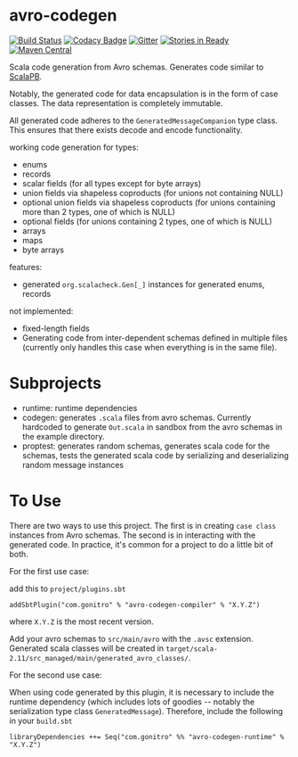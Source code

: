avro-codegen
============
[![Build Status](https://travis-ci.org/malcolmgreaves/avro-codegen.svg?branch=master)](https://travis-ci.org/malcolmgreaves/avro-codegen) [![Codacy Badge](https://api.codacy.com/project/badge/Grade/fe5fab0140fc4a05ad5bcef6972b0409)](https://www.codacy.com/app/greavesmalcolm/avro-codegen?utm_source=github.com&amp;utm_medium=referral&amp;utm_content=malcolmgreaves/avro-codegen&amp;utm_campaign=Badge_Grade) [![Gitter](https://badges.gitter.im/malcolmgreaves/avro-codegen.svg)](https://gitter.im/malcolmgreaves/avro-codegen?utm_source=badge&utm_medium=badge&utm_campaign=pr-badge) [![Stories in Ready](https://badge.waffle.io/malcolmgreaves/avro-codegen.png?label=ready&title=Ready)](https://waffle.io/malcolmgreaves/avro-codegen) [![Maven Central](https://maven-badges.herokuapp.com/maven-central/com.gonitro/avro-codegen-runtime_2.11/badge.svg?style=plastic)](https://maven-badges.herokuapp.com/maven-central/com.gonitro/avro-codegen-runtime_2.11)

Scala code generation from Avro schemas. Generates code similar to [ScalaPB](https://github.com/trueaccord/ScalaPB).

Notably, the generated code for data encapsulation is in the form of case classes. The data representation is completely immutable.

All generated code adheres to the `GeneratedMessageCompanion` type class. This ensures that there exists decode and encode functionality.

working code generation for types:
* enums
* records
* scalar fields (for all types except for byte arrays)
* union fields via shapeless coproducts (for unions not containing NULL)
* optional union fields via shapeless coproducts (for unions containing more than 2 types, one of which is NULL)
* optional fields (for unions containing 2 types, one of which is NULL)
* arrays
* maps
* byte arrays

features:
* generated `org.scalacheck.Gen[_]` instances for generated enums, records

not implemented:
* fixed-length fields
* Generating code from inter-dependent schemas defined in multiple files (currently only handles this case when everything is in the same file).

Subprojects
==================
* runtime: runtime dependencies
* codegen: generates `.scala` files from avro schemas. Currently hardcoded to generate `Out.scala` in sandbox from the avro schemas in the example directory.
* proptest: generates random schemas, generates scala code for the schemas, tests the generated scala code by serializing and deserializing random message instances

To Use
============

There are two ways to use this project. The first is in creating `case class` instances from Avro schemas. The second is in interacting with the generated code. In practice, it's common for a project to do a little bit of both.

For the first use case:

add this to `project/plugins.sbt`
```
addSbtPlugin("com.gonitro" % "avro-codegen-compiler" % "X.Y.Z")
```

where `X.Y.Z` is the most recent version.

Add your avro schemas to `src/main/avro` with the `.avsc` extension. Generated scala classes will be created in `target/scala-2.11/src_managed/main/generated_avro_classes/`.

For the second use case:

When using code generated by this plugin, it is necessary to include the runtime dependency (which includes lots of goodies -- notably the serialization type class `GeneratedMessage`). Therefore, include the following in your `build.sbt`

```
libraryDependencies ++= Seq("com.gonitro" %% "avro-codegen-runtime" % "X.Y.Z")
```
